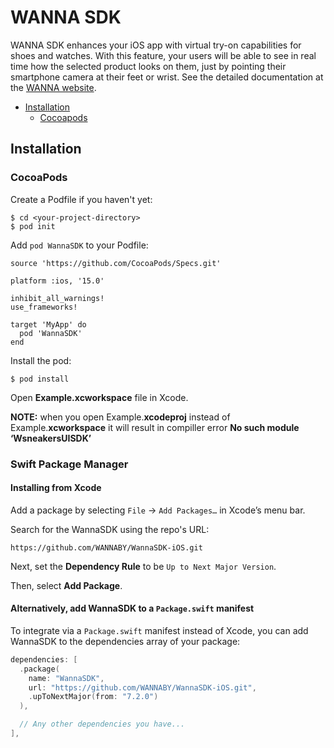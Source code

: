 # WANNA SDK

WANNA SDK enhances your iOS app with virtual try-on capabilities for shoes and watches. With this feature, your users will be able to see in real time how the selected product looks on them, just by pointing their smartphone camera at their feet or wrist. See the detailed documentation at the [WANNA website](https://docs.wanna.fashion/ios/getstarted).

<!-- TOC -->

- [Installation](#installation)
	- [Cocoapods](#cocoapods)

<!-- /TOC -->

## Installation

### CocoaPods

Create a Podfile if you haven't yet:

```
$ cd <your-project-directory>
$ pod init
```

Add `pod WannaSDK` to your Podfile:

```
source 'https://github.com/CocoaPods/Specs.git'

platform :ios, '15.0'

inhibit_all_warnings!
use_frameworks!

target 'MyApp' do
  pod 'WannaSDK'
end
```

Install the pod:

```
$ pod install
```

Open **Example.xcworkspace** file in Xcode.

**NOTE:** when you open Example.**xcodeproj** instead of Example.**xcworkspace** it will result in compiller error **No such module ‘WsneakersUISDK’**

   
### Swift Package Manager

#### Installing from Xcode

Add a package by selecting `File` → `Add Packages…` in Xcode’s menu bar.

Search for the WannaSDK using the repo's URL:
```console
https://github.com/WANNABY/WannaSDK-iOS.git
```

Next, set the **Dependency Rule** to be `Up to Next Major Version`.

Then, select **Add Package**.

#### Alternatively, add WannaSDK to a `Package.swift` manifest

To integrate via a `Package.swift` manifest instead of Xcode, you can add
WannaSDK to the dependencies array of your package:

```swift
dependencies: [
  .package(
    name: "WannaSDK",
    url: "https://github.com/WANNABY/WannaSDK-iOS.git",
    .upToNextMajor(from: "7.2.0")
  ),

  // Any other dependencies you have...
],
```
